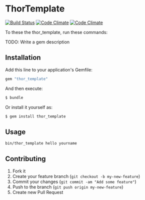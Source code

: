 # ThorTemplate

[![Build Status](https://magnum.travis-ci.com/)](https://magnum.travis-ci.com/)
[![Code Climate](https://codeclimate.com/)](https://codeclimate.com/)
[![Code Climate](https://codeclimate.com/)](https://codeclimate.com/)

To these the thor_template, run these commands:

TODO: Write a gem description

## Installation

Add this line to your application's Gemfile:

```sh
gem "thor_template"
```

And then execute:

```sh
$ bundle
```

Or install it yourself as:

```sh
$ gem install thor_template
```
## Usage

```sh
bin/thor_template hello yourname
```

## Contributing

1. Fork it
2. Create your feature branch (`git checkout -b my-new-feature`)
3. Commit your changes (`git commit -am "Add some feature"`)
4. Push to the branch (`git push origin my-new-feature`)
5. Create new Pull Request
